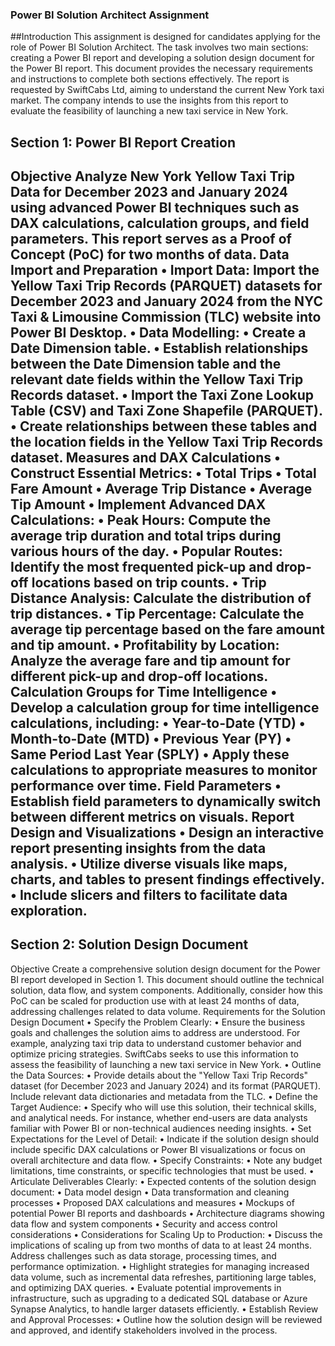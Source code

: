 ### Power BI Solution Architect Assignment
##Introduction
This assignment is designed for candidates applying for the role of Power BI Solution Architect. The task involves two main sections: creating a Power BI report and developing a solution design document for the Power BI report. This document provides the necessary requirements and instructions to complete both sections effectively.
The report is requested by SwiftCabs Ltd, aiming to understand the current New York taxi market. The company intends to use the insights from this report to evaluate the feasibility of launching a new taxi service in New York.
## Section 1: Power BI Report Creation
Objective
Analyze New York Yellow Taxi Trip Data for December 2023 and January 2024 using advanced Power BI techniques such as DAX calculations, calculation groups, and field parameters. This report serves as a Proof of Concept (PoC) for two months of data.
Data Import and Preparation
•	Import Data: Import the Yellow Taxi Trip Records (PARQUET) datasets for December 2023 and January 2024 from the NYC Taxi & Limousine Commission (TLC) website into Power BI Desktop.
•	Data Modelling:
•	Create a Date Dimension table.
•	Establish relationships between the Date Dimension table and the relevant date fields within the Yellow Taxi Trip Records dataset.
•	Import the Taxi Zone Lookup Table (CSV) and Taxi Zone Shapefile (PARQUET).
•	Create relationships between these tables and the location fields in the Yellow Taxi Trip Records dataset.
Measures and DAX Calculations
•	Construct Essential Metrics:
•	Total Trips
•	Total Fare Amount
•	Average Trip Distance
•	Average Tip Amount
•	Implement Advanced DAX Calculations:
•	Peak Hours: Compute the average trip duration and total trips during various hours of the day.
•	Popular Routes: Identify the most frequented pick-up and drop-off locations based on trip counts.
•	Trip Distance Analysis: Calculate the distribution of trip distances.
•	Tip Percentage: Calculate the average tip percentage based on the fare amount and tip amount.
•	Profitability by Location: Analyze the average fare and tip amount for different pick-up and drop-off locations.
Calculation Groups for Time Intelligence
•	Develop a calculation group for time intelligence calculations, including:
•	Year-to-Date (YTD)
•	Month-to-Date (MTD)
•	Previous Year (PY)
•	Same Period Last Year (SPLY)
•	Apply these calculations to appropriate measures to monitor performance over time.
Field Parameters
•	Establish field parameters to dynamically switch between different metrics on visuals.
Report Design and Visualizations
•	Design an interactive report presenting insights from the data analysis.
•	Utilize diverse visuals like maps, charts, and tables to present findings effectively.
•	Include slicers and filters to facilitate data exploration.
---
## Section 2: Solution Design Document
Objective
Create a comprehensive solution design document for the Power BI report developed in Section 1. This document should outline the technical solution, data flow, and system components. Additionally, consider how this PoC can be scaled for production use with at least 24 months of data, addressing challenges related to data volume.
Requirements for the Solution Design Document
•	Specify the Problem Clearly:
•	Ensure the business goals and challenges the solution aims to address are understood. For example, analyzing taxi trip data to understand customer behavior and optimize pricing strategies. SwiftCabs seeks to use this information to assess the feasibility of launching a new taxi service in New York.
•	Outline the Data Sources:
•	Provide details about the "Yellow Taxi Trip Records" dataset (for December 2023 and January 2024) and its format (PARQUET). Include relevant data dictionaries and metadata from the TLC.
•	Define the Target Audience:
•	Specify who will use this solution, their technical skills, and analytical needs. For instance, whether end-users are data analysts familiar with Power BI or non-technical audiences needing insights.
•	Set Expectations for the Level of Detail:
•	Indicate if the solution design should include specific DAX calculations or Power BI visualizations or focus on overall architecture and data flow.
•	Specify Constraints:
•	Note any budget limitations, time constraints, or specific technologies that must be used.
•	Articulate Deliverables Clearly:
•	Expected contents of the solution design document:
•	Data model design
•	Data transformation and cleaning processes
•	Proposed DAX calculations and measures
•	Mockups of potential Power BI reports and dashboards
•	Architecture diagrams showing data flow and system components
•	Security and access control considerations
•	Considerations for Scaling Up to Production:
•	Discuss the implications of scaling up from two months of data to at least 24 months. Address challenges such as data storage, processing times, and performance optimization.
•	Highlight strategies for managing increased data volume, such as incremental data refreshes, partitioning large tables, and optimizing DAX queries.
•	Evaluate potential improvements in infrastructure, such as upgrading to a dedicated SQL database or Azure Synapse Analytics, to handle larger datasets efficiently.
•	Establish Review and Approval Processes:
•	Outline how the solution design will be reviewed and approved, and identify stakeholders involved in the process.
